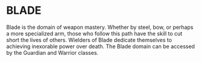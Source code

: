 # BLADE

Blade is the domain of weapon mastery. Whether by steel, bow, or perhaps a more specialized arm, those who follow this path have the skill to cut short the lives of others. Wielders of Blade dedicate themselves to achieving inexorable power over death. The Blade domain can be accessed by the Guardian and Warrior classes.
